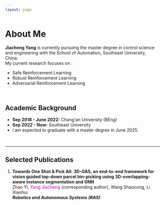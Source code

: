 ```yaml
---
layout: page
---
```


# About Me


**Jiacheng Yang** is currently pursuing the master degree in control science and engineering with the School of Automation, Southeast University, China.  
My current research focuses on :
- Safe Reinforcement Learning
- Robust Reinforcement Learning
- Adversarial Reinforcement Learning

<br>

## Academic Background

- **Sep 2018 - June 2022:**  Chang'an University (BEng)
- **Sep 2022 - Now:**  Southeast University 
- I am expected to graduate with a master degree in June 2025.

<br>

---

## Selected Publications
1. **Towards One Shot & Pick All: 3D-OAS, an end-to-end framework for vision guided top-down parcel bin-picking using 3D-overlapping-aware instance segmentation and GNN**  
Zhao Yi, <font color=#B609AF >Yang Jiacheng</font> (corresponding author), Wang Shaocong, Li Xiaohui  
***Robotics and Autonomous Systems (RAS)***
